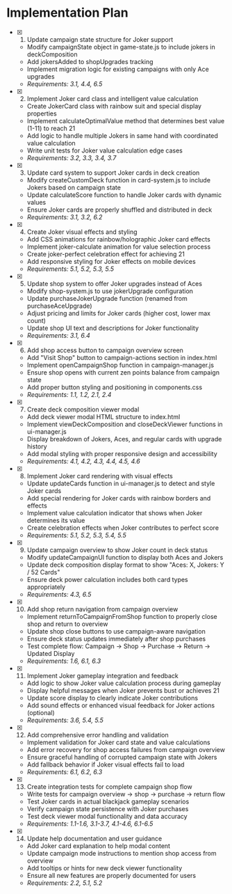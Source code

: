 # Implementation Plan

- [x] 1. Update campaign state structure for Joker support
  - Modify campaignState object in game-state.js to include jokers in deckComposition
  - Add jokersAdded to shopUpgrades tracking
  - Implement migration logic for existing campaigns with only Ace upgrades
  - _Requirements: 3.1, 4.4, 6.5_

- [x] 2. Implement Joker card class and intelligent value calculation
  - Create JokerCard class with rainbow suit and special display properties
  - Implement calculateOptimalValue method that determines best value (1-11) to reach 21
  - Add logic to handle multiple Jokers in same hand with coordinated value calculation
  - Write unit tests for Joker value calculation edge cases
  - _Requirements: 3.2, 3.3, 3.4, 3.7_

- [x] 3. Update card system to support Joker cards in deck creation
  - Modify createCustomDeck function in card-system.js to include Jokers based on campaign state
  - Update calculateScore function to handle Joker cards with dynamic values
  - Ensure Joker cards are properly shuffled and distributed in deck
  - _Requirements: 3.1, 3.2, 6.2_

- [x] 4. Create Joker visual effects and styling
  - Add CSS animations for rainbow/holographic Joker card effects
  - Implement joker-calculate animation for value selection process
  - Create joker-perfect celebration effect for achieving 21
  - Add responsive styling for Joker effects on mobile devices
  - _Requirements: 5.1, 5.2, 5.3, 5.5_

- [x] 5. Update shop system to offer Joker upgrades instead of Aces
  - Modify shop-system.js to use jokerUpgrade configuration
  - Update purchaseJokerUpgrade function (renamed from purchaseAceUpgrade)
  - Adjust pricing and limits for Joker cards (higher cost, lower max count)
  - Update shop UI text and descriptions for Joker functionality
  - _Requirements: 3.1, 6.4_

- [x] 6. Add shop access button to campaign overview screen
  - Add "Visit Shop" button to campaign-actions section in index.html
  - Implement openCampaignShop function in campaign-manager.js
  - Ensure shop opens with current zen points balance from campaign state
  - Add proper button styling and positioning in components.css
  - _Requirements: 1.1, 1.2, 2.1, 2.4_

- [x] 7. Create deck composition viewer modal
  - Add deck viewer modal HTML structure to index.html
  - Implement viewDeckComposition and closeDeckViewer functions in ui-manager.js
  - Display breakdown of Jokers, Aces, and regular cards with upgrade history
  - Add modal styling with proper responsive design and accessibility
  - _Requirements: 4.1, 4.2, 4.3, 4.4, 4.5, 4.6_

- [x] 8. Implement Joker card rendering with visual effects
  - Update updateCards function in ui-manager.js to detect and style Joker cards
  - Add special rendering for Joker cards with rainbow borders and effects
  - Implement value calculation indicator that shows when Joker determines its value
  - Create celebration effects when Joker contributes to perfect score
  - _Requirements: 5.1, 5.2, 5.3, 5.4, 5.5_

- [x] 9. Update campaign overview to show Joker count in deck status
  - Modify updateCampaignUI function to display both Aces and Jokers
  - Update deck composition display format to show "Aces: X, Jokers: Y / 52 Cards"
  - Ensure deck power calculation includes both card types appropriately
  - _Requirements: 4.3, 6.5_

- [x] 10. Add shop return navigation from campaign overview
  - Implement returnToCampaignFromShop function to properly close shop and return to overview
  - Update shop close buttons to use campaign-aware navigation
  - Ensure deck status updates immediately after shop purchases
  - Test complete flow: Campaign → Shop → Purchase → Return → Updated Display
  - _Requirements: 1.6, 6.1, 6.3_

- [x] 11. Implement Joker gameplay integration and feedback
  - Add logic to show Joker value calculation process during gameplay
  - Display helpful messages when Joker prevents bust or achieves 21
  - Update score display to clearly indicate Joker contributions
  - Add sound effects or enhanced visual feedback for Joker actions (optional)
  - _Requirements: 3.6, 5.4, 5.5_

- [x] 12. Add comprehensive error handling and validation
  - Implement validation for Joker card state and value calculations
  - Add error recovery for shop access failures from campaign overview
  - Ensure graceful handling of corrupted campaign state with Jokers
  - Add fallback behavior if Joker visual effects fail to load
  - _Requirements: 6.1, 6.2, 6.3_

- [x] 13. Create integration tests for complete campaign shop flow
  - Write tests for campaign overview → shop → purchase → return flow
  - Test Joker cards in actual blackjack gameplay scenarios
  - Verify campaign state persistence with Joker purchases
  - Test deck viewer modal functionality and data accuracy
  - _Requirements: 1.1-1.6, 3.1-3.7, 4.1-4.6, 6.1-6.5_

- [x] 14. Update help documentation and user guidance
  - Add Joker card explanation to help modal content
  - Update campaign mode instructions to mention shop access from overview
  - Add tooltips or hints for new deck viewer functionality
  - Ensure all new features are properly documented for users
  - _Requirements: 2.2, 5.1, 5.2_